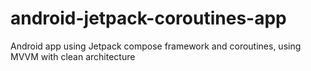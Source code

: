 # android-jetpack-coroutines-app
Android app using Jetpack compose framework and coroutines, using MVVM with clean architecture
